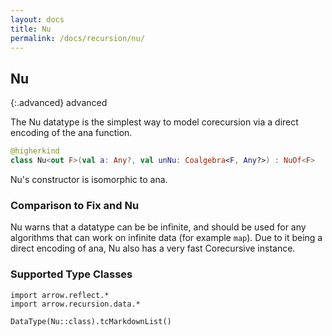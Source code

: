 ```yaml
---
layout: docs
title: Nu
permalink: /docs/recursion/nu/
---
```


## Nu

{:.advanced}
advanced

The Nu datatype is the simplest way to model corecursion via a direct encoding of the
ana function.

```kotlin
@higherkind
class Nu<out F>(val a: Any?, val unNu: Coalgebra<F, Any?>) : NuOf<F>
```

Nu's constructor is isomorphic to ana.

### Comparison to Fix and Nu

Nu warns that a datatype can be be infinite, and should be used for any algorithms
that can work on infinite data (for example `map`). Due to it being a direct encoding
of ana, Nu also has a very fast Corecursive instance.

### Supported Type Classes

```kotlin:ank:replace
import arrow.reflect.*
import arrow.recursion.data.*

DataType(Nu::class).tcMarkdownList()
```
